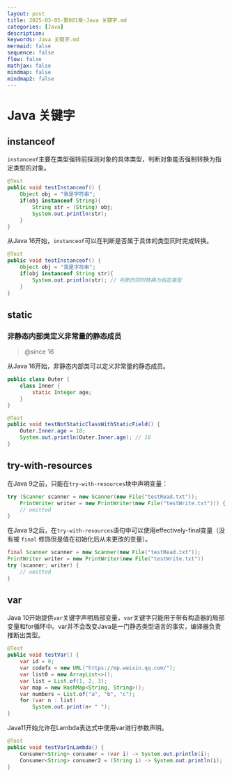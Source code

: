 ```yaml
---
layout: post
title: 2025-03-05-第001章-Java 关键字.md
categories: [Java]
description: 
keywords: Java 关键字.md
mermaid: false
sequence: false
flow: false
mathjax: false
mindmap: false
mindmap2: false
---
```

# Java 关键字

## instanceof 

`instanceof`主要在类型强转前探测对象的具体类型，判断对象能否强制转换为指定类型的对象。

```java
@Test
public void testInstanceof() {
    Object obj = "我是字符串";
    if(obj instanceof String){
        String str = (String) obj;
        System.out.println(str);
    }
}
```



从Java 16开始，`instanceof`可以在判断是否属于具体的类型同时完成转换。

```java
@Test
public void testInstanceof() {
    Object obj = "我是字符串";
    if(obj instanceof String str){
        System.out.println(str); // 判断的同时转换为指定类型
    }
}
```



## static



### 非静态内部类定义非常量的静态成员

> @since 16



从Java 16开始，非静态内部类可以定义非常量的静态成员。

```java
public class Outer {
    class Inner {
        static Integer age;
    }
}

@Test
public void testNotStaticClassWithStaticField() {
    Outer.Inner.age = 18;
    System.out.println(Outer.Inner.age); // 18
}
```



## try-with-resources

在Java 9之前，只能在`try-with-resources`块中声明变量：

```java
try (Scanner scanner = new Scanner(new File("testRead.txt"));
    PrintWriter writer = new PrintWriter(new File("testWrite.txt"))) {
    // omitted
}
```



在Java 9之后，在`try-with-resources`语句中可以使用effectively-final变量（没有被 `final` 修饰但是值在初始化后从未更改的变量）。

```java
final Scanner scanner = new Scanner(new File("testRead.txt"));
PrintWriter writer = new PrintWriter(new File("testWrite.txt"))
try (scanner; writer) {
    // omitted
}
```



## var

Java 10开始提供`var`关键字声明局部变量，`var`关键字只能用于带有构造器的局部变量和for循环中。var并不会改变Java是一门静态类型语言的事实，编译器负责推断出类型。

```java
@Test
public void testVar() {
    var id = 0;
    var codefx = new URL("https://mp.weixin.qq.com/");
    var list0 = new ArrayList<>();
    var list = List.of(1, 2, 3);
    var map = new HashMap<String, String>();
    var numbers = List.of("a", "b", "c");
    for (var n : list)
        System.out.print(n+ " ");
}
```



Java11开始允许在Lambda表达式中使用var进行参数声明。

```java
@Test
public void testVarInLambda() {
    Consumer<String> consumer = (var i) -> System.out.println(i);
    Consumer<String> consumer2 = (String i) -> System.out.println(i);
}
```



